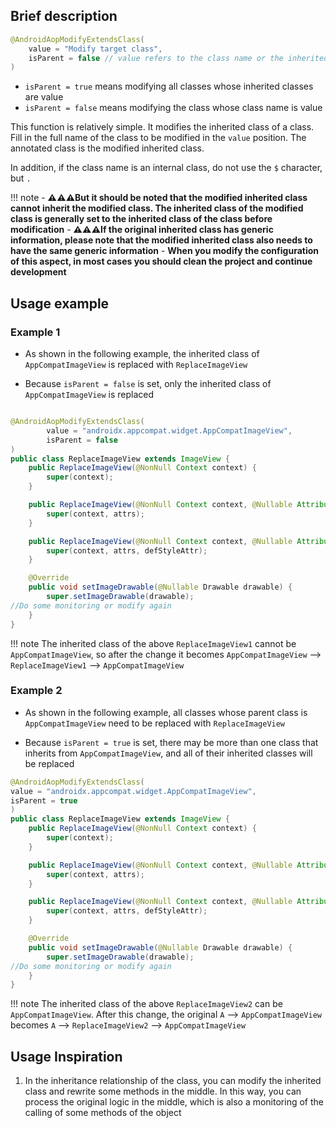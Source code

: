## Brief description

```java
@AndroidAopModifyExtendsClass(
    value = "Modify target class",
    isParent = false // value refers to the class name or the inherited class of the class
)
```

- `isParent = true` means modifying all classes whose inherited classes are value
- `isParent = false` means modifying the class whose class name is value

This function is relatively simple. It modifies the inherited class of a class. Fill in the full name of the class to be modified in the ```value``` position. The annotated class is the modified inherited class.

In addition, if the class name is an internal class, do not use the `$` character, but `.`


!!! note
    - **:warning::warning::warning:But it should be noted that the modified inherited class cannot inherit the modified class. The inherited class of the modified class is generally set to the inherited class of the class before modification**
    - **:warning::warning::warning:If the original inherited class has generic information, please note that the modified inherited class also needs to have the same generic information**
    - **When you modify the configuration of this aspect, in most cases you should clean the project and continue development**


## Usage example

### Example 1

- As shown in the following example, the inherited class of ```AppCompatImageView``` is replaced with ```ReplaceImageView```

- Because `isParent = false` is set, only the inherited class of ```AppCompatImageView``` is replaced

```java

@AndroidAopModifyExtendsClass(
        value = "androidx.appcompat.widget.AppCompatImageView",
        isParent = false
)
public class ReplaceImageView extends ImageView {
    public ReplaceImageView(@NonNull Context context) {
        super(context);
    }

    public ReplaceImageView(@NonNull Context context, @Nullable AttributeSet attrs) {
        super(context, attrs);
    }

    public ReplaceImageView(@NonNull Context context, @Nullable AttributeSet attrs, int defStyleAttr) {
        super(context, attrs, defStyleAttr);
    }

    @Override
    public void setImageDrawable(@Nullable Drawable drawable) {
        super.setImageDrawable(drawable);
//Do some monitoring or modify again
    }
}
```

!!! note
    The inherited class of the above `ReplaceImageView1` cannot be `AppCompatImageView`, so after the change it becomes `AppCompatImageView` --> `ReplaceImageView1` --> `AppCompatImageView`

### Example 2

- As shown in the following example, all classes whose parent class is ```AppCompatImageView``` need to be replaced with ```ReplaceImageView```

- Because `isParent = true` is set, there may be more than one class that inherits from ```AppCompatImageView```, and all of their inherited classes will be replaced

```java
@AndroidAopModifyExtendsClass(
value = "androidx.appcompat.widget.AppCompatImageView",
isParent = true
)
public class ReplaceImageView extends ImageView {
    public ReplaceImageView(@NonNull Context context) {
        super(context);
    }

    public ReplaceImageView(@NonNull Context context, @Nullable AttributeSet attrs) {
        super(context, attrs);
    }

    public ReplaceImageView(@NonNull Context context, @Nullable AttributeSet attrs, int defStyleAttr) {
        super(context, attrs, defStyleAttr);
    }

    @Override
    public void setImageDrawable(@Nullable Drawable drawable) {
        super.setImageDrawable(drawable);
//Do some monitoring or modify again
    }
}
```

!!! note
    The inherited class of the above `ReplaceImageView2` can be `AppCompatImageView`. After this change, the original `A` --> `AppCompatImageView` becomes `A` --> `ReplaceImageView2` --> `AppCompatImageView`

## Usage Inspiration

1. In the inheritance relationship of the class, you can modify the inherited class and rewrite some methods in the middle. In this way, you can process the original logic in the middle, which is also a monitoring of the calling of some methods of the object